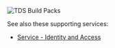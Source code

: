 ![TDS Build Packs](https://github.com/InlandRevenue/Gateway-Services/blob/master/Images/TDSBuildPacks.PNG)

See also these supporting services:
* [Service - Identity and Access](https://github.com/InlandRevenue/Gateway-Services/tree/master/Service%20-%20Identity%20and%20Access)

